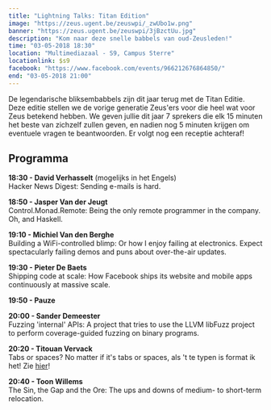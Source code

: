 ```yaml
---
title: "Lightning Talks: Titan Edition"
image: "https://zeus.ugent.be/zeuswpi/_zwUbo1w.png"
banner: "https://zeus.ugent.be/zeuswpi/3jBzctUu.jpg"
description: "Kom naar deze snelle babbels van oud-Zeusleden!"
time: "03-05-2018 18:30"
location: "Multimediazaal - S9, Campus Sterre"
locationlink: $s9
facebook: "https://www.facebook.com/events/966212676864850/"
end: "03-05-2018 21:00"
---
```


De legendarische bliksembabbels zijn dit jaar terug met de Titan Editie.
Deze editie stellen we de vorige generatie Zeus'ers voor die heel wat voor Zeus betekend hebben.
We geven jullie dit jaar 7 sprekers die elk 15 minuten het beste van zichzelf zullen geven, en nadien nog 5 minuten krijgen om eventuele vragen te beantwoorden. Er volgt nog een receptie achteraf!

## Programma
**18:30 - David Verhasselt** (mogelijks in het Engels) <br/>
Hacker News Digest: Sending e-mails is hard.

**18:50 - Jasper Van der Jeugt** <br/>
Control.Monad.Remote: Being the only remote programmer in the company. Oh, and Haskell.

**19:10 - Michiel Van den Berghe** <br/>
Building a WiFi-controlled blimp: Or how I enjoy failing at electronics. Expect spectacularly failing demos and puns about over-the-air updates.

**19:30 - Pieter De Baets** <br/>
Shipping code at scale: How Facebook ships its website and mobile apps continuously at massive scale.

**19:50 - Pauze** <br/>

**20:00 - Sander Demeester** <br/>
Fuzzing 'internal' APIs: A project that tries to use the LLVM libFuzz project to perform coverage-guided fuzzing on binary programs.

**20:20 - Titouan Vervack** <br/>
Tabs or spaces? No matter if it's tabs or spaces, als 't te typen is format ik het! Zie [hier](https://www.youtube.com/watch?v=WbVxf3Uha2A&feature=youtu.be&t=10m39s)!

**20:40 - Toon Willems** <br/>
The Sin, the Gap and the Ore: The ups and downs of medium- to short-term relocation.

